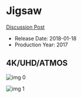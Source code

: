 # Jigsaw

[Discussion Post](https://www.avsforum.com/threads/bass-eq-for-filtered-movies.2995212/post-56789296)

* Release Date: 2018-01-18
* Production Year: 2017

## 4K/UHD/ATMOS

![img 0](https://i.imgur.com/qWJsm3n.jpg)

![img 1](https://i.imgur.com/3xHDc0g.png)


